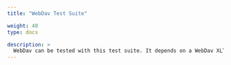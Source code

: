 ```yaml
---
title: "WebDav Test Suite"

weight: 40
type: docs

description: >
  WebDav can be tested with this test suite. It depends on a WebDav XLT-library.
---
```


